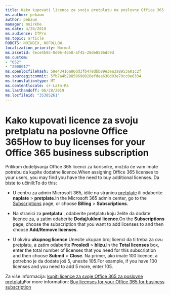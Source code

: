 ```yaml
---
title: Kako kupovati licence za svoju pretplatu na poslovne Office 365
ms.author: pebaum
author: pebaum
manager: mnirkhe
ms.date: 4/26/2018
ms.audience: ITPro
ms.topic: article
ROBOTS: NOINDEX, NOFOLLOW
localization_priority: Normal
ms.assetid: 4ece4b95-0d06-4658-af45-28de859bdc9d
ms.custom:
- "652"
- "2000017"
ms.openlocfilehash: 58e43416a86dd3fb478dbb89e3ea3a8953a01c2f
ms.sourcegitcommit: 5fb7a4b28859690020efdea630d03e70cc0e6334
ms.translationtype: MT
ms.contentlocale: sr-Latn-RS
ms.lasthandoff: 06/28/2019
ms.locfileid: "35385261"
---
```

# <a name="how-to-buy-licenses-for-your-office-365-business-subscription"></a><span data-ttu-id="2d9a4-102">Kako kupovati licence za svoju pretplatu na poslovne Office 365</span><span class="sxs-lookup"><span data-stu-id="2d9a4-102">How to buy licenses for your Office 365 business subscription</span></span>

<span data-ttu-id="2d9a4-103">Prilikom dodeljivanja Office 365 licenci za korisnike, možda će vam imate potrebu da kupite dodatne licence.</span><span class="sxs-lookup"><span data-stu-id="2d9a4-103">When assigning Office 365 licenses to your users, you may find you have the need to buy additional licenses.</span></span> <span data-ttu-id="2d9a4-104">Da biste to učinili:</span><span class="sxs-lookup"><span data-stu-id="2d9a4-104">To do this:</span></span>
  
- <span data-ttu-id="2d9a4-105">U centru za admin Microsoft 365, idite na stranicu [pretplate]( https://go.microsoft.com/fwlink/p/?linkid=842054) ili odaberite **naplate** \> **pretplate**.</span><span class="sxs-lookup"><span data-stu-id="2d9a4-105">In the Microsoft 365 admin center, go to the [Subscriptions]( https://go.microsoft.com/fwlink/p/?linkid=842054) page, or choose **Billing** \> **Subscriptions**.</span></span>

- <span data-ttu-id="2d9a4-106">Na stranici za **pretplatu** , odaberite pretplatu koju želite da dodate licence za, a zatim odaberite **Dodaj/ukloni licence**.</span><span class="sxs-lookup"><span data-stu-id="2d9a4-106">On the **Subscriptions** page, choose the subscription that you want to add licenses to and then choose **Add/Remove licenses**.</span></span>

- <span data-ttu-id="2d9a4-107">U okviru **ukupnog licence** Unesite ukupan broj licenci da ti treba za ovu pretplatu, a zatim odaberite **Prosledi** \> **blizu**.</span><span class="sxs-lookup"><span data-stu-id="2d9a4-107">In the **Total licenses** box, enter the total number of licenses that you need for this subscription and then choose **Submit** \> **Close**.</span></span> <span data-ttu-id="2d9a4-108">Na primer, ako imate 100 licence, a potrebno je da dodate još 5, unesite 105.</span><span class="sxs-lookup"><span data-stu-id="2d9a4-108">For example, if you have 100 licenses and you need to add 5 more, enter 105.</span></span>

<span data-ttu-id="2d9a4-109">Za više informacija: [kupiti licence za svoje Office 365 za poslovne pretplatu](https://support.office.com/article/36081d8d-b3fa-4948-8c34-e217bba825e1)</span><span class="sxs-lookup"><span data-stu-id="2d9a4-109">For more information: [Buy licenses for your Office 365 for business subscription](https://support.office.com/article/36081d8d-b3fa-4948-8c34-e217bba825e1)</span></span>
  